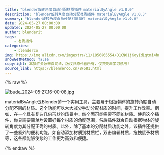 ```yaml
---
title: "blender旋转角度自动分配材质插件 materialByAngle v1.0.0"
description: "blender旋转角度自动分配材质插件 materialByAngle v1.0.0"
summary: "blender旋转角度自动分配材质插件 materialByAngle v1.0.0"
date: 2024-05-27 00:00:00
updated: 2024-05-27 00:00:00
author: blenderit
tags: 
    - 材质插件
categories:
    - blenderco
img: https://img.alicdn.com/imgextra/i1/1856665554/O1CN01jKoyId1qtmi4hnnko_!!1856665554.jpg
showGetMethod: false
copyright: 本插件资源来自网络，版权归原作者所有，仅供交流学习使用！
source_link: https://blenderco.cn/87681.html
---
```


{% raw %}
<p><img src="https://img.alicdn.com/imgextra/i1/1856665554/O1CN01jKoyId1qtmi4hnnko_!!1856665554.jpg" alt="bude_2024-05-27_16-00-08.jpg"></p><p>materialByAngle是Blender的一个实用工具，主要用于根据物体的旋转角度自动分配不同的材质。这个功能可以大大减少手动分配材质的时间，提升工作效率。例如，在一个具有复杂几何形状的场景中，每个面可能需要不同的材质。使用这个插件，你只需要简单地设置好每个材质的角度范围，然后插件就会自动根据物体的旋转角度为其分配正确的材质。此外，除了基本的分配材质功能之外，该插件还提供了一些额外的便利功能，如自动添加材质到材质栏，双击编辑材质，拖拽赋予材质等，这些都能够使您的工作更为高效和便捷。</p>
<div style="display: none">blenderco</div>
{% endraw %}